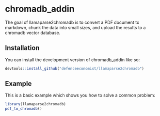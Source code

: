 
# chromadb_addin

<!-- badges: start -->
<!-- badges: end -->

The goal of llamaparse2chromadb is to convert a PDF document to markdown, chunk the data into small sizes, and upload the results to a chromadb vector database.

## Installation

You can install the development version of chromadb_addin like so:

``` r
devtools::install_github("defenceeconomist/llamaparse2chromadb")
```

## Example

This is a basic example which shows you how to solve a common problem:

``` r
library(llamaparse2chromadb)
pdf_to_chromadb()
```

